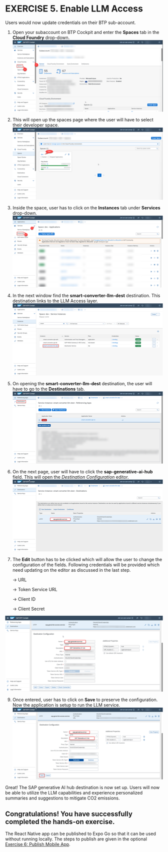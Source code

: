# EXERCISE 5. Enable LLM Access

Users would now update credentials on their BTP sub-account.

1. Open your subaccount on BTP Cockpit and enter the **Spaces** tab in the **Cloud Foundry** drop-down.
![auth1](../assets/auth_1.png)

2. This will open up the spaces page where the user will have to select their developer space.
![auth2](../assets/auth_2.png)

3. Inside the space, user has to click on the **Instances** tab under **Services** drop-down.
![auth4](../assets/auth_4.png)

4. In the next window find the **smart-converter-llm-dest** destination. This destination links to the LLM Access layer. 
![auth5](../assets/auth_5.png)

5. On opening the **smart-converter-llm-dest** destination, the user will have to go to the **Destinations** tab.
![auth6](../assets/auth_6.png)

6. On the next page, user will have to click the **sap-generative-ai-hub** field. This will open the _Destination Configuration_ editor. 
![auth7](../assets/auth_7.png)

7. The **Edit** button has to be clicked which will allow the user to change the configuration of the fields. Following credentials will be provided which need updating on the editor as discussed in the last step.
   
   -> URL
   
   -> Token Service URL
   
   -> Client ID
   
   -> Client Secret
   
![auth8](../assets/auth_8.png)

9. Once entered, user has to click on **Save** to preserve the configuration. Now the application is setup to run the LLM service.
![auth9](../assets/auth_9.png)

Great! The SAP generative AI hub destination is now set up. Users will now be able to utilize the LLM capabilities and experience personalized summaries and suggestions to mitigate CO2 emissions.

## Congratulations! You have successfully completed the hands-on exercise.

The React Native app can be published to Expo Go so that it can be used without running locally. The steps to publish are given in the optional [Exercise 6: Publish Mobile App](../ex3.6/README.md).

